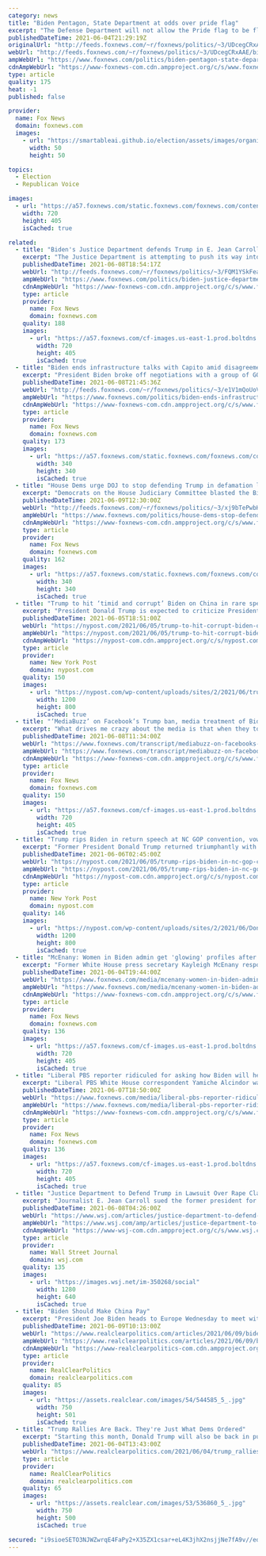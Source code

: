 ```yaml
---
category: news
title: "Biden Pentagon, State Department at odds over pride flag"
excerpt: "The Defense Department will not allow the Pride flag to be flown at military bases, unlike the State Department, spokesperson John Kirby said Friday."
publishedDateTime: 2021-06-04T21:29:19Z
originalUrl: "http://feeds.foxnews.com/~r/foxnews/politics/~3/UDcegCRxAAE/biden-pentagon-state-department-pride-flag"
webUrl: "http://feeds.foxnews.com/~r/foxnews/politics/~3/UDcegCRxAAE/biden-pentagon-state-department-pride-flag"
ampWebUrl: "https://www.foxnews.com/politics/biden-pentagon-state-department-pride-flag.amp"
cdnAmpWebUrl: "https://www-foxnews-com.cdn.ampproject.org/c/s/www.foxnews.com/politics/biden-pentagon-state-department-pride-flag.amp"
type: article
quality: 175
heat: -1
published: false

provider:
  name: Fox News
  domain: foxnews.com
  images:
    - url: "https://smartableai.github.io/election/assets/images/organizations/foxnews.com-50x50.jpg"
      width: 50
      height: 50

topics:
  - Election
  - Republican Voice

images:
  - url: "https://a57.foxnews.com/static.foxnews.com/foxnews.com/content/uploads/2021/04/720/405/Pride-Flag-iStock-2.jpg?ve=1&tl=1"
    width: 720
    height: 405
    isCached: true

related:
  - title: "Biden's Justice Department defends Trump in E. Jean Carroll defamation case"
    excerpt: "The Justice Department is attempting to push its way into a defamation suit against former President Donald Trump brought by writer E. Jean Carroll."
    publishedDateTime: 2021-06-08T18:54:17Z
    webUrl: "http://feeds.foxnews.com/~r/foxnews/politics/~3/FQM1YSkFeaI/biden-justice-department-trump-e-jean-carroll"
    ampWebUrl: "https://www.foxnews.com/politics/biden-justice-department-trump-e-jean-carroll.amp"
    cdnAmpWebUrl: "https://www-foxnews-com.cdn.ampproject.org/c/s/www.foxnews.com/politics/biden-justice-department-trump-e-jean-carroll.amp"
    type: article
    provider:
      name: Fox News
      domain: foxnews.com
    quality: 188
    images:
      - url: "https://a57.foxnews.com/cf-images.us-east-1.prod.boltdns.net/v1/static/694940094001/871d5882-3214-4239-9819-324e15de69c6/2511659f-c83e-4156-b33f-5990b03c54e5/1280x720/match/720/405/image.jpg?ve=1&tl=1"
        width: 720
        height: 405
        isCached: true
  - title: "Biden ends infrastructure talks with Capito amid disagreements on spending"
    excerpt: "President Biden broke off negotiations with a group of GOP senators led by Sen. Shelley Capito on Tuesday (R-W.Va.) amid disagreements regarding the structure and size of his proposed infrastructure spending plan."
    publishedDateTime: 2021-06-08T21:45:36Z
    webUrl: "http://feeds.foxnews.com/~r/foxnews/politics/~3/e1V1mQoUoVQ/biden-ends-infrastructure-talks-capito-disagreements-spending"
    ampWebUrl: "https://www.foxnews.com/politics/biden-ends-infrastructure-talks-capito-disagreements-spending.amp"
    cdnAmpWebUrl: "https://www-foxnews-com.cdn.ampproject.org/c/s/www.foxnews.com/politics/biden-ends-infrastructure-talks-capito-disagreements-spending.amp"
    type: article
    provider:
      name: Fox News
      domain: foxnews.com
    quality: 173
    images:
      - url: "https://a57.foxnews.com/static.foxnews.com/foxnews.com/content/uploads/2021/03/340/340/Heinrich_Jacqui_OFFICIAL-1-1.jpg?ve=1&tl=1"
        width: 340
        height: 340
        isCached: true
  - title: "House Dems urge DOJ to stop defending Trump in defamation lawsuit over sexual assault allegations"
    excerpt: "Democrats on the House Judiciary Committee blasted the Biden administration's Justice Department for its \"misguided\" decision to continue to represent former President Donald Trump in a defamation lawsuit filed by a woman who claims Trump sexually assaulted her in the 1990s."
    publishedDateTime: 2021-06-09T12:30:00Z
    webUrl: "http://feeds.foxnews.com/~r/foxnews/politics/~3/xj9bTePwbHI/house-dems-stop-defending-trump-defamation-suit"
    ampWebUrl: "https://www.foxnews.com/politics/house-dems-stop-defending-trump-defamation-suit.amp"
    cdnAmpWebUrl: "https://www-foxnews-com.cdn.ampproject.org/c/s/www.foxnews.com/politics/house-dems-stop-defending-trump-defamation-suit.amp"
    type: article
    provider:
      name: Fox News
      domain: foxnews.com
    quality: 162
    images:
      - url: "https://a57.foxnews.com/static.foxnews.com/foxnews.com/content/uploads/2021/04/340/340/Marisa-Schultz.jpg?ve=1&tl=1"
        width: 340
        height: 340
        isCached: true
  - title: "Trump to hit ‘timid and corrupt’ Biden on China in rare speech"
    excerpt: "President Donald Trump is expected to criticize President Joe Biden’s policy on China at a speech at the North Carolina Republican state convention."
    publishedDateTime: 2021-06-05T18:51:00Z
    webUrl: "https://nypost.com/2021/06/05/trump-to-hit-corrupt-biden-on-china-in-comeback-speech/"
    ampWebUrl: "https://nypost.com/2021/06/05/trump-to-hit-corrupt-biden-on-china-in-comeback-speech/amp/"
    cdnAmpWebUrl: "https://nypost-com.cdn.ampproject.org/c/s/nypost.com/2021/06/05/trump-to-hit-corrupt-biden-on-china-in-comeback-speech/amp/"
    type: article
    provider:
      name: New York Post
      domain: nypost.com
    quality: 150
    images:
      - url: "https://nypost.com/wp-content/uploads/sites/2/2021/06/trump-biden.jpg?quality=90&strip=all&w=1200"
        width: 1200
        height: 800
        isCached: true
  - title: "‘MediaBuzz’ on Facebook’s Trump ban, media treatment of Biden"
    excerpt: "What drives me crazy about the media is that when they totally blow it, an all-out, no doubt deep-rooted red-faced botching of a major story, they barely acknowledge it before moving on. You read the coverage now of the circumstantial evidence of the Wuhan lab as the original source of the COVID scourge and there's this flat,"
    publishedDateTime: 2021-06-08T11:34:00Z
    webUrl: "https://www.foxnews.com/transcript/mediabuzz-on-facebooks-trump-ban-media-treatment-of-biden"
    ampWebUrl: "https://www.foxnews.com/transcript/mediabuzz-on-facebooks-trump-ban-media-treatment-of-biden.amp"
    cdnAmpWebUrl: "https://www-foxnews-com.cdn.ampproject.org/c/s/www.foxnews.com/transcript/mediabuzz-on-facebooks-trump-ban-media-treatment-of-biden.amp"
    type: article
    provider:
      name: Fox News
      domain: foxnews.com
    quality: 150
    images:
      - url: "https://a57.foxnews.com/cf-images.us-east-1.prod.boltdns.net/v1/static/694940094001/1830dbee-539b-438a-9afb-ee5b8eba9049/5d7d1d25-f5a8-4a38-951b-018ce87fc784/1280x720/match/720/405/image.jpg?ve=1&tl=1"
        width: 720
        height: 405
        isCached: true
  - title: "Trump rips Biden in return speech at NC GOP convention, vows ‘tremendous 2022’"
    excerpt: "Former President Donald Trump returned triumphantly with a speech at the North Carolina Republican Convention, where he railed against President Joe Biden, Dr. Anthony Fauci, Democrats, Big Tech,"
    publishedDateTime: 2021-06-06T02:45:00Z
    webUrl: "https://nypost.com/2021/06/05/trump-rips-biden-in-nc-gop-convention-speech-vows-tremendous-2022/"
    ampWebUrl: "https://nypost.com/2021/06/05/trump-rips-biden-in-nc-gop-convention-speech-vows-tremendous-2022/amp/"
    cdnAmpWebUrl: "https://nypost-com.cdn.ampproject.org/c/s/nypost.com/2021/06/05/trump-rips-biden-in-nc-gop-convention-speech-vows-tremendous-2022/amp/"
    type: article
    provider:
      name: New York Post
      domain: nypost.com
    quality: 146
    images:
      - url: "https://nypost.com/wp-content/uploads/sites/2/2021/06/DonaldTrumpNC.jpg?quality=90&strip=all&w=1200"
        width: 1200
        height: 800
        isCached: true
  - title: "McEnany: Women in Biden admin get 'glowing' profiles after 'hit pieces' for female Trump officials"
    excerpt: "Former White House press secretary Kayleigh McEnany responded Friday to reports that successor Jen Psaki was having her picture taken by celebrity photographer Annie Leibovitz for a magazine profile."
    publishedDateTime: 2021-06-04T19:44:00Z
    webUrl: "https://www.foxnews.com/media/mcenany-women-in-biden-admin-get-glowing-profiles-after-hit-pieces-for-female-trump-officials"
    ampWebUrl: "https://www.foxnews.com/media/mcenany-women-in-biden-admin-get-glowing-profiles-after-hit-pieces-for-female-trump-officials.amp"
    cdnAmpWebUrl: "https://www-foxnews-com.cdn.ampproject.org/c/s/www.foxnews.com/media/mcenany-women-in-biden-admin-get-glowing-profiles-after-hit-pieces-for-female-trump-officials.amp"
    type: article
    provider:
      name: Fox News
      domain: foxnews.com
    quality: 136
    images:
      - url: "https://a57.foxnews.com/cf-images.us-east-1.prod.boltdns.net/v1/static/694940094001/60aec5b5-2172-4ba1-94aa-358a5c5d3a4c/5e5ef5ee-f5c2-4b7e-9410-a7a1a83f62a5/1280x720/match/720/405/image.jpg?ve=1&tl=1"
        width: 720
        height: 405
        isCached: true
  - title: "Liberal PBS reporter ridiculed for asking how Biden will heal Europe's 'scars' from 'anomaly' Trump"
    excerpt: "Liberal PBS White House correspondent Yamiche Alcindor was ridiculed for her question to a White House official Monday asking how President Biden could heal the “scars” in Europe after what former President Donald Trump did to “traumatize” its leaders."
    publishedDateTime: 2021-06-07T18:50:00Z
    webUrl: "https://www.foxnews.com/media/liberal-pbs-reporter-ridiculed-for-asking-how-biden-will-heal-europes-scars-from-anomaly-trump"
    ampWebUrl: "https://www.foxnews.com/media/liberal-pbs-reporter-ridiculed-for-asking-how-biden-will-heal-europes-scars-from-anomaly-trump.amp"
    cdnAmpWebUrl: "https://www-foxnews-com.cdn.ampproject.org/c/s/www.foxnews.com/media/liberal-pbs-reporter-ridiculed-for-asking-how-biden-will-heal-europes-scars-from-anomaly-trump.amp"
    type: article
    provider:
      name: Fox News
      domain: foxnews.com
    quality: 136
    images:
      - url: "https://a57.foxnews.com/cf-images.us-east-1.prod.boltdns.net/v1/static/694940094001/d46f7548-6409-430c-aa47-c17a333abe07/72552222-8e1f-4936-a7b2-f5097a758f69/1280x720/match/720/405/image.jpg?ve=1&tl=1"
        width: 720
        height: 405
        isCached: true
  - title: "Justice Department to Defend Trump in Lawsuit Over Rape Claim"
    excerpt: "Journalist E. Jean Carroll sued the former president for defamation after he denied raping her in the 1990s."
    publishedDateTime: 2021-06-08T04:26:00Z
    webUrl: "https://www.wsj.com/articles/justice-department-to-defend-trump-in-lawsuit-over-rape-claim-11623129987"
    ampWebUrl: "https://www.wsj.com/amp/articles/justice-department-to-defend-trump-in-lawsuit-over-rape-claim-11623129987"
    cdnAmpWebUrl: "https://www-wsj-com.cdn.ampproject.org/c/s/www.wsj.com/amp/articles/justice-department-to-defend-trump-in-lawsuit-over-rape-claim-11623129987"
    type: article
    provider:
      name: Wall Street Journal
      domain: wsj.com
    quality: 135
    images:
      - url: "https://images.wsj.net/im-350268/social"
        width: 1280
        height: 640
        isCached: true
  - title: "Biden Should Make China Pay"
    excerpt: "President Joe Biden heads to Europe Wednesday to meet with European leaders. He says the goal is to work together to"
    publishedDateTime: 2021-06-09T10:13:00Z
    webUrl: "https://www.realclearpolitics.com/articles/2021/06/09/biden_should_make_china_pay_145895.html#!"
    ampWebUrl: "https://www.realclearpolitics.com/articles/2021/06/09/biden_should_make_china_pay_145895.amp.html"
    cdnAmpWebUrl: "https://www-realclearpolitics-com.cdn.ampproject.org/c/s/www.realclearpolitics.com/articles/2021/06/09/biden_should_make_china_pay_145895.amp.html"
    type: article
    provider:
      name: RealClearPolitics
      domain: realclearpolitics.com
    quality: 85
    images:
      - url: "https://assets.realclear.com/images/54/544585_5_.jpg"
        width: 750
        height: 501
        isCached: true
  - title: "Trump Rallies Are Back. They're Just What Dems Ordered"
    excerpt: "Starting this month, Donald Trump will also be back in public circulation, headlining a series of grievance-filled summer MAGA rallies. That's fantastic news for anxious Democrats."
    publishedDateTime: 2021-06-04T13:43:00Z
    webUrl: "https://www.realclearpolitics.com/2021/06/04/trump_rallies_are_back_theyre_just_what_dems_ordered_544275.html#!"
    type: article
    provider:
      name: RealClearPolitics
      domain: realclearpolitics.com
    quality: 65
    images:
      - url: "https://assets.realclear.com/images/53/536860_5_.jpg"
        width: 750
        height: 500
        isCached: true

secured: "i9sioeSETO3NJWZwrqE4FaPy2+X35ZX1csar+eL4K3jhX2nsjjNe7fA9v//edDkeKZ5fD2RlsjD3eZngQMXtQnFwzsE10dvoFo5WTpoFj8rqO5GeOCuu/TRCzG4nrxSMv9DKEq+jRZB1JBtg9G71rJNQv0yNjdkOH27SHhJO1dMEnbUarPcCseNlUfRfrnWEOeJH/4xiYh9i6JZvpxS0RVrJgKvBKc4F2vdcgBJ3oYTr7I8dLB60BeI5ID0z0pPRJAKhtISkuwMXGq7yJzJSHSuxzi8doNDDkuHMBw/Y8ithJETCPoAoZAiNxCwmr7e0tt41v6iLKpgrNjX/cn16P8I/N8uWkJb4cJca+XajGZY=;XJ4ACPgctindoqjRVjReFA=="
---
```



